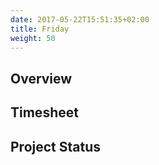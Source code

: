 ```yaml
---
date: 2017-05-22T15:51:35+02:00
title: Friday
weight: 50
---
```

## Overview

## Timesheet

## Project Status


